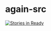 # again-src

[![Stories in Ready](https://badge.waffle.io/jiku/again-src.png?label=ready&title=Ready)](http://waffle.io/jiku/again-src)
